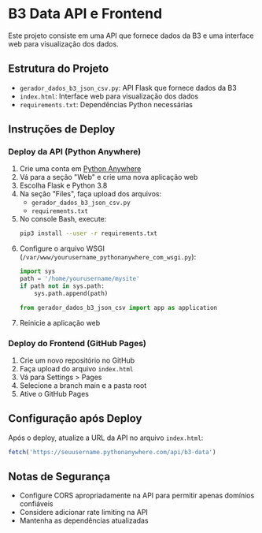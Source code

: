 # B3 Data API e Frontend

Este projeto consiste em uma API que fornece dados da B3 e uma interface web para visualização dos dados.

## Estrutura do Projeto

- `gerador_dados_b3_json_csv.py`: API Flask que fornece dados da B3
- `index.html`: Interface web para visualização dos dados
- `requirements.txt`: Dependências Python necessárias

## Instruções de Deploy

### Deploy da API (Python Anywhere)

1. Crie uma conta em [Python Anywhere](https://www.pythonanywhere.com)
2. Vá para a seção "Web" e crie uma nova aplicação web
3. Escolha Flask e Python 3.8
4. Na seção "Files", faça upload dos arquivos:
   - `gerador_dados_b3_json_csv.py`
   - `requirements.txt`
5. No console Bash, execute:
   ```bash
   pip3 install --user -r requirements.txt
   ```
6. Configure o arquivo WSGI (`/var/www/yourusername_pythonanywhere_com_wsgi.py`):
   ```python
   import sys
   path = '/home/yourusername/mysite'
   if path not in sys.path:
       sys.path.append(path)
   
   from gerador_dados_b3_json_csv import app as application
   ```
7. Reinicie a aplicação web

### Deploy do Frontend (GitHub Pages)

1. Crie um novo repositório no GitHub
2. Faça upload do arquivo `index.html`
3. Vá para Settings > Pages
4. Selecione a branch main e a pasta root
5. Ative o GitHub Pages

## Configuração após Deploy

Após o deploy, atualize a URL da API no arquivo `index.html`:

```javascript
fetch('https://seuusername.pythonanywhere.com/api/b3-data')
```

## Notas de Segurança

- Configure CORS apropriadamente na API para permitir apenas domínios confiáveis
- Considere adicionar rate limiting na API
- Mantenha as dependências atualizadas
